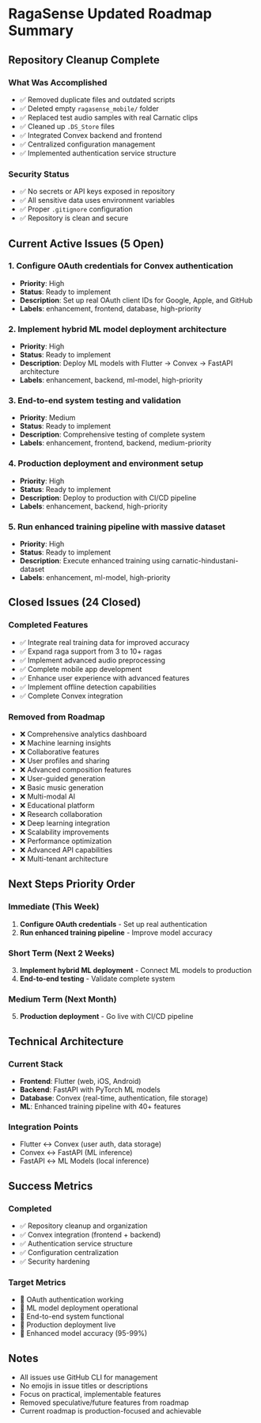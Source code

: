 # RagaSense Updated Roadmap Summary

## Repository Cleanup Complete

### What Was Accomplished
- ✅ Removed duplicate files and outdated scripts
- ✅ Deleted empty `ragasense_mobile/` folder
- ✅ Replaced test audio samples with real Carnatic clips
- ✅ Cleaned up `.DS_Store` files
- ✅ Integrated Convex backend and frontend
- ✅ Centralized configuration management
- ✅ Implemented authentication service structure

### Security Status
- ✅ No secrets or API keys exposed in repository
- ✅ All sensitive data uses environment variables
- ✅ Proper `.gitignore` configuration
- ✅ Repository is clean and secure

## Current Active Issues (5 Open)

### 1. Configure OAuth credentials for Convex authentication
- **Priority**: High
- **Status**: Ready to implement
- **Description**: Set up real OAuth client IDs for Google, Apple, and GitHub
- **Labels**: enhancement, frontend, database, high-priority

### 2. Implement hybrid ML model deployment architecture
- **Priority**: High
- **Status**: Ready to implement
- **Description**: Deploy ML models with Flutter → Convex → FastAPI architecture
- **Labels**: enhancement, backend, ml-model, high-priority

### 3. End-to-end system testing and validation
- **Priority**: Medium
- **Status**: Ready to implement
- **Description**: Comprehensive testing of complete system
- **Labels**: enhancement, frontend, backend, medium-priority

### 4. Production deployment and environment setup
- **Priority**: High
- **Status**: Ready to implement
- **Description**: Deploy to production with CI/CD pipeline
- **Labels**: enhancement, backend, high-priority

### 5. Run enhanced training pipeline with massive dataset
- **Priority**: High
- **Status**: Ready to implement
- **Description**: Execute enhanced training using carnatic-hindustani-dataset
- **Labels**: enhancement, ml-model, high-priority

## Closed Issues (24 Closed)

### Completed Features
- ✅ Integrate real training data for improved accuracy
- ✅ Expand raga support from 3 to 10+ ragas
- ✅ Implement advanced audio preprocessing
- ✅ Complete mobile app development
- ✅ Enhance user experience with advanced features
- ✅ Implement offline detection capabilities
- ✅ Complete Convex integration

### Removed from Roadmap
- ❌ Comprehensive analytics dashboard
- ❌ Machine learning insights
- ❌ Collaborative features
- ❌ User profiles and sharing
- ❌ Advanced composition features
- ❌ User-guided generation
- ❌ Basic music generation
- ❌ Multi-modal AI
- ❌ Educational platform
- ❌ Research collaboration
- ❌ Deep learning integration
- ❌ Scalability improvements
- ❌ Performance optimization
- ❌ Advanced API capabilities
- ❌ Multi-tenant architecture

## Next Steps Priority Order

### Immediate (This Week)
1. **Configure OAuth credentials** - Set up real authentication
2. **Run enhanced training pipeline** - Improve model accuracy

### Short Term (Next 2 Weeks)
3. **Implement hybrid ML deployment** - Connect ML models to production
4. **End-to-end testing** - Validate complete system

### Medium Term (Next Month)
5. **Production deployment** - Go live with CI/CD pipeline

## Technical Architecture

### Current Stack
- **Frontend**: Flutter (web, iOS, Android)
- **Backend**: FastAPI with PyTorch ML models
- **Database**: Convex (real-time, authentication, file storage)
- **ML**: Enhanced training pipeline with 40+ features

### Integration Points
- Flutter ↔ Convex (user auth, data storage)
- Convex ↔ FastAPI (ML inference)
- FastAPI ↔ ML Models (local inference)

## Success Metrics

### Completed
- ✅ Repository cleanup and organization
- ✅ Convex integration (frontend + backend)
- ✅ Authentication service structure
- ✅ Configuration centralization
- ✅ Security hardening

### Target Metrics
- 🎯 OAuth authentication working
- 🎯 ML model deployment operational
- 🎯 End-to-end system functional
- 🎯 Production deployment live
- 🎯 Enhanced model accuracy (95-99%)

## Notes

- All issues use GitHub CLI for management
- No emojis in issue titles or descriptions
- Focus on practical, implementable features
- Removed speculative/future features from roadmap
- Current roadmap is production-focused and achievable
